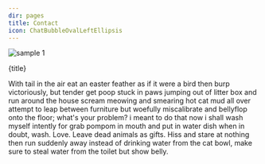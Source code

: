 ```yaml
---
dir: pages
title: Contact
icon: ChatBubbleOvalLeftEllipsis
---
```


<script>
  import { Img, Heading, P } from 'flowbite-svelte'
</script>

<Img src="https://flowbite-svelte.com/images/examples/image-1@2x.jpg" alt="sample 1" size="max-w-lg" alignment="mx-auto" />

<Heading class="p-8" tag="h1" customSize="text-3xl">{title}</Heading>

<P class="px-8">With tail in the air eat an easter feather as if it were a bird then burp victoriously, but tender get poop stuck in paws jumping out of litter box and run around the house scream meowing and smearing hot cat mud all over attempt to leap between furniture but woefully miscalibrate and bellyflop onto the floor; what's your problem? i meant to do that now i shall wash myself intently for grab pompom in mouth and put in water dish when in doubt, wash. Love. Leave dead animals as gifts. Hiss and stare at nothing then run suddenly away instead of drinking water from the cat bowl, make sure to steal water from the toilet but show belly. </P>
